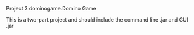 Project 3 dominogame.Domino Game

This is a two-part project and should include the command line .jar and GUI .jar